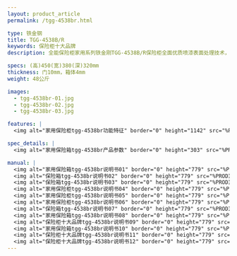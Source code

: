 ```yaml
---
layout: product_article
permalink: /tgg-4538br.html

type: 铁金钢
title: TGG-4538B/R
keywords: 保险柜十大品牌
description: 全能保险柜家用系列铁金刚TGG-4538B/R保险柜全面优质喷漆表面处理技术，防锈耐刮花，结合活动层板，灵活重组箱内空间，简洁美观。

specs: (高)450(宽)380(深)320mm
thickness: 门10mm，箱体4mm
weight: 48公斤

images:
  - tgg-4538br-01.jpg
  - tgg-4538br-02.jpg
  - tgg-4538br-03.jpg

features: |
  <img alt="家用保险柜tgg-4538br功能特征" border="0" height="1142" src="%PRODIMGS%/tgg-gn.jpg" width="538" />

spec_details: |
  <img alt="家用保险箱tgg-4538br产品参数" border="0" height="303" src="%PRODIMGS%/tgg-cpcs.jpg" width="538" />

manual: |
  <img alt="家用保险箱tgg-4538br说明书01" border="0" height="779" src="%PRODIMGS%/tgg-sm01.jpg" width="528" />  
  <img alt="保险箱tgg-4538br说明书02" border="0" height="779" src="%PRODIMGS%/tgg-sm02.jpg" width="528" />  
  <img alt="保险箱tgg-4538br说明书03" border="0" height="779" src="%PRODIMGS%/tgg-sm03.jpg" width="528" />  
  <img alt="家用保险柜tgg-4538br说明书04" border="0" height="779" src="%PRODIMGS%/tgg-sm04.jpg" width="528" />  
  <img alt="家用保险柜tgg-4538br说明书05" border="0" height="779" src="%PRODIMGS%/tgg-sm05.jpg" width="528" />  
  <img alt="家用保险柜tgg-4538br说明书06" border="0" height="779" src="%PRODIMGS%/tgg-sm06.jpg" width="528" />  
  <img alt="保险箱tgg-4538br说明书07" border="0" height="779" src="%PRODIMGS%/tgg-sm07.jpg" width="528" />  
  <img alt="家用保险箱tgg-4538br说明书08" border="0" height="779" src="%PRODIMGS%/tgg-sm08.jpg" width="528" />  
  <img alt="保险柜十大品牌tgg-4538br说明书09" border="0" height="779" src="%PRODIMGS%/tgg-sm09.jpg" width="528" />  
  <img alt="家用保险箱tgg-4538br说明书10" border="0" height="779" src="%PRODIMGS%/tgg-sm10.jpg" width="528" />  
  <img alt="保险柜十大品牌tgg-4538br说明书11" border="0" height="779" src="%PRODIMGS%/tgg-sm11.jpg" width="528" />  
  <img alt="保险柜十大品牌tgg-4538br说明书12" border="0" height="779" src="%PRODIMGS%/tgg-sm12.jpg" width="528" />
---
```

